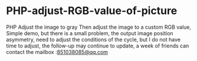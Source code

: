 # PHP-adjust-RGB-value-of-picture
PHP Adjust the image to gray Then adjust the image to a custom RGB value,
Simple demo, but there is a small problem, the output image position asymmetry, need to adjust the conditions of the cycle, but I do not have time to adjust, the follow-up may continue to update, a week of friends can contact the mailbox :851038085@qq.com
